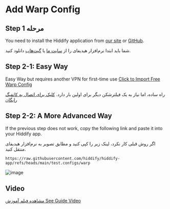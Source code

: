 # Add Warp Config

## Step 1 مرحله

You need to install the Hiddify application from [our site](https://com.tabvpnmobile.app) or [GitHub](https://github.com/hiddify/hiddify-app/tree/main?tab=readme-ov-file#%EF%B8%8F-get-it-on-stores).

شما باید ابتدا نرم‌افزار هیدیفای را از [سایت ما](https://com.tabvpnmobile.app) یا [گیت‌هاب](https://github.com/hiddify/hiddify-app/tree/main?tab=readme-ov-file#%EF%B8%8F-get-it-on-stores) دانلود کنید.

## Step 2-1: Easy Way

Easy Way but requires another VPN for first-time use
[Click to Import Free Warp Config](https://com.tabvpnmobile.app/warp)

راه ساده، اما نیاز به یک فیلترشکن دیگر برای اولین بار دارد.  [کلیک برای اتصال به کانفیگ رایگان](https://com.tabvpnmobile.app/warp)

## Step 2-2: A More Advanced Way

If the previous step does not work, copy the following link and paste it into your Hiddify app.  

اگر روش قبلی کار نکرد، لینک زیر را کپی کنید و مطابق تصویر به نرم‌افزار هیدیفای منتقل کنید.
```
https://raw.githubusercontent.com/hiddify/hiddify-app/refs/heads/main/test.configs/warp
```
![image](https://github.com/user-attachments/assets/2ad5a5d1-4c75-4b2d-b8b3-52a9f1e3e613)


## Video
[مشاهده فیلم آموزش See Guide Video](https://www.youtube.com/watch?v=Xv_7TDo80k4)
